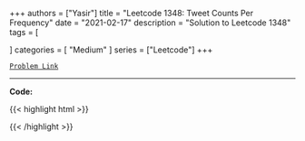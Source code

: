 
+++
authors = ["Yasir"]
title = "Leetcode 1348: Tweet Counts Per Frequency"
date = "2021-02-17"
description = "Solution to Leetcode 1348"
tags = [
    
]
categories = [
    "Medium"
]
series = ["Leetcode"]
+++



[`Problem Link`](https://leetcode.com/problems/tweet-counts-per-frequency/description/)

---

**Code:**

{{< highlight html >}}

{{< /highlight >}}

